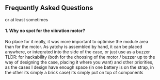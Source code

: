 ## Frequently Asked Questions
or at least sometimes

#### 1. Why no spot for the vibration motor?

No place for it really, it was more important to optimise the module area than for the motor. As yatchy is assembled by hand, it can be placed anywhere, or integrated into the side of the case, or just use as a buzzer TLDR: for hackability (both for the choosing of the motor / buzzer up to the way of designing the case, placing it where you want) and other priorities, as the cases I design have enough space (in one battery is on the strap, in the other its simply a brick case) its simply put on top of components
